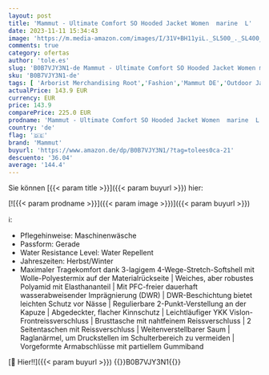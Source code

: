```yaml
---
layout: post
title: 'Mammut - Ultimate Comfort SO Hooded Jacket Women  marine  L'
date: 2023-11-11 15:34:43
image: 'https://m.media-amazon.com/images/I/31V+BH11yiL._SL500_._SL400_.jpg'
comments: true
category: ofertas
author: 'tole.es'
slug: 'B0B7VJY3N1-de Mammut - Ultimate Comfort SO Hooded Jacket Women marine L'
sku: 'B0B7VJY3N1-de'
tags: [ 'Arborist Merchandising Root','Fashion','Mammut DE','Outdoor Jacken für Damen','Outdoor-Bekleidung','Outdoor-Bekleidung für Damen','Outdoor-Softshelljacken für Damen','Self Service','Special Features Stores','Sport & Freizeit','Sport & Freizeit Outlet','Sportartspezifische Bekleidung','Sports-Promotions','ef3a019d-6628-41d5-b303-291126686917_0','ef3a019d-6628-41d5-b303-291126686917_1801','ef3a019d-6628-41d5-b303-291126686917_4901','ef3a019d-6628-41d5-b303-291126686917_7401','mammut','🇩🇪', ]
actualPrice: 143.9 EUR
currency: EUR
price: 143.9
comparePrice: 225.0 EUR
prodname: 'Mammut - Ultimate Comfort SO Hooded Jacket Women  marine  L'
country: 'de'
flag: '🇩🇪'
brand: 'Mammut'
buyurl: 'https://www.amazon.de/dp/B0B7VJY3N1/?tag=tolees0ca-21'
descuento: '36.04'
average: '144.4'
---
```


Sie können [{{< param title >}}]({{< param buyurl >}}) hier:

[![{{< param prodname >}}]({{< param image >}})]({{< param buyurl >}})

ℹ️:

- Pflegehinweise: Maschinenwäsche
- Passform: Gerade
- Water Resistance Level: Water Repellent
- Jahreszeiten: Herbst/Winter
- Maximaler Tragekomfort dank 3-lagigem 4-Wege-Stretch-Softshell mit Wolle-Polyestermix auf der Materialrückseite | Weiches, aber robustes Polyamid mit Elasthananteil | Mit PFC-freier dauerhaft wasserabweisender Imprägnierung (DWR) | DWR-Beschichtung bietet leichten Schutz vor Nässe | Regulierbare 2-Punkt-Verstellung an der Kapuze | Abgedeckter, flacher Kinnschutz | Leichtläufiger YKK Vislon-Frontreissverschluss | Brusttasche mit nahtfeinem Reissverschluss | 2 Seitentaschen mit Reissverschluss | Weitenverstellbarer Saum | Raglanärmel, um Druckstellen im Schulterbereich zu vermeiden | Vorgeformte Armabschlüsse mit partiellem Gummiband

[🛒 Hier!!]({{< param buyurl >}})
{{<world>}}B0B7VJY3N1{{</world>}}
